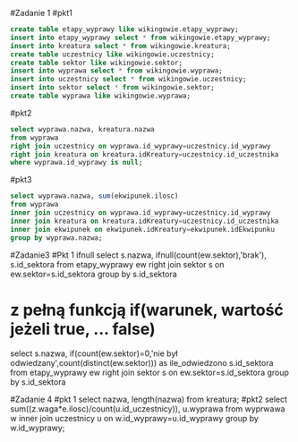 #Zadanie 1
#pkt1
```sql
create table etapy_wyprawy like wikingowie.etapy_wyprawy;
insert into etapy_wyprawy select * from wikingowie.etapy_wyprawy;
insert into kreatura select * from wikingowie.kreatura;
create table uczestnicy like wikingowie.uczestnicy;
create table sektor like wikingowie.sektor;
insert into wyprawa select * from wikingowie.wyprawa;
insert into uczestnicy select * from wikingowie.uczestnicy;
insert into sektor select * from wikingowie.sektor;
create table wyprawa like wikingowie.wyprawa;
```
#pkt2
```sql
select wyprawa.nazwa, kreatura.nazwa
from wyprawa  
right join uczestnicy on wyprawa.id_wyprawy=uczestnicy.id_wyprawy
right join kreatura on kreatura.idKreatury=uczestnicy.id_uczestnika
where wyprawa.id_wyprawy is null;
```
#pkt3
```sql
select wyprawa.nazwa, sum(ekwipunek.ilosc)
from wyprawa 
inner join uczestnicy on wyprawa.id_wyprawy=uczestnicy.id_wyprawy
inner join kreatura on kreatura.idKreatury=uczestnicy.id_uczestnika
inner join ekwipunek on ekwipunek.idKreatury=ekwipunek.idEkwipunku
group by wyprawa.nazwa;
```
#Zadanie3
#Pkt 1 ifnull
select s.nazwa, ifnull(count(ew.sektor),'brak'), s.id_sektora
from etapy_wyprawy ew
right join sektor s on ew.sektor=s.id_sektora
group by s.id_sektora
# z pełną funkcją if(warunek, wartość jeżeli true, ... false)
select s.nazwa, 
if(count(ew.sektor)=0,'nie był odwiedzany',count(distinct(ew.sektor))) as ile_odwiedzono s.id_sektora 
from etapy_wyprawy ew
right join sektor s on ew.sektor=s.id_sektora
group by s.id_sektora

#Zadanie 4
#pkt 1
select nazwa, length(nazwa) from kreatura;
#pkt2
select sum((z.waga*e.ilosc)/count(u.id_uczestnicy)), u.wyprawa
from wyprwawa w inner join uczestnicy u on w.id_wyprawy=u.id_wyprawy
group by w.id_wyprawy;
